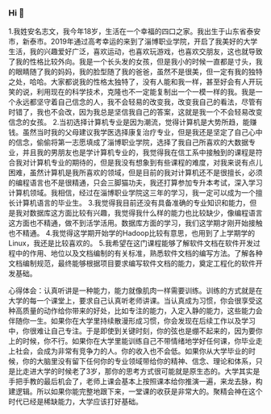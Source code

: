 ### Hi 👋
1.我姓安名志文，我今年18岁，生活在一个幸福的四口之家。我出生于山东省泰安市，新泰市。2019年通过高考幸运的来到了淄博职业学院，开启了我美好的大学生活，我的兴趣爱好广泛，喜欢运动，也喜欢玩游戏，也喜欢交朋友，这也就导致了我的性格比较外向。我是一个长头发的女孩，但是我小的时候一直都是寸头，我的眼睛随了我的妈妈，我的脸型随了我的爸爸，虽然不是很美，但一定有我的独特之处，哈哈。大家都说我的性格太独特了，没有人能和我一样，甚至好会有人开玩笑的说，利用现在的科学技术，克隆也不一定能复制出一个一模一样的我。我是一个永远都坚守着自己信念的人，我不会轻易的改变我，改变我自己的看法，尽管有时错了，我也不会改，因为我总是坚信我自己的答案，这就是我一个不会轻易改变信念的女孩。
2.当初选择计算机专业是因为潮流，觉得计算机是大势所趋，能赚钱。虽然当时我的父母建议我学医选择康复治疗专业，但是我还是坚定了自己心中的信念，偷偷将第一志愿填成了淄博职业学院，选择了我自己所喜欢的大数据专业，并且我的男朋友也是学计算机专业的，我觉得我在信工系中接触到的课程是符合我对计算机专业的期待的，但是我没有想象到有些课程的难度，对我来说有点儿困难，虽然计算机是我所喜欢的领域，但是目前的我对计算机还不是很擅长，必须的编程语言也不是很精通，只会三脚猫功夫，我还打算参加专升本考试，深入学习计算机领域。我相信，经过在淄博职业学院这三年的学习，我一定可以成为一个擅长计算机语言的毕业生。
3.我觉得我目前还没有具备准确的专业知识和能力，但是我对数据库这方面比较有兴趣，我觉得我什么样的能力也比较缺少，像编程语言这方面也不精通，做不到活学活用。数据库方面的学习，我们这学期才刚开始接触也不精通。
4.我觉得这学期开始学的Hadoop比较有意思，也用到了上学期学的Linux，我还是比较喜欢的。
5.我希望在这门课程能够了解软件文档在软件开发过程中的作用、地位以及文档编制的有关标准，熟悉软件文档的编写方法。了解各种文档编制规范，最终能够根据项目要求编写软件文档的能力，奠定工程化的软件开发基础。


心得体会：认真听讲是一种能力，能力就像肌肉一样需要训练。训练的方式就是在大学的每一个课堂上，要求自己认真听老师讲课。当认真成为习惯，你会很享受这种高质量的动作给你带来的好处，比如专注的能力，入定入静的能力，这些能力会伴随你一生。如果你在大学里持续散漫形成习惯，你会发现在后续工作以及学习中，你很难让自己专注。于是即使到关键时刻，你的弦也是绷不起来的，因为要你上的时候，你不行。如果你在大学里能训练自己不带情绪地学好任何课，你毕业走上社会，会成为非常有竞争力的人。你的收入也不会低。如果你从大学毕业的时候，你的大脑里没有留下任何你的专业领域带给你的精神、信念、理论和体系，只是比走进大学的时候老了3岁，那你的思考方式很可能就是原生态的。大学其实是手把手教的最后机会了，老师上课会基本上按照课本给你推演一遍，来龙去脉，构建逻辑。所以如果你能完整地跟下来，一堂课的收获是非常大的。聚精会神在这个时代已经是稀缺能力，大学应该打好基础。



